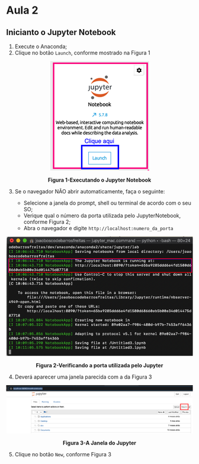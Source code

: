 # Aula 2

## Inicianto o Jupyter Notebook

1. Execute o Anaconda;
2. Clique no botão `Launch`, conforme mostrado na Figura 1

<p align="center">
  <img src="imagens/AnacondaNavigator2.png" alt="Executando o Jupyter Notebook">
</p>
<p align="center">
   <strong>Figura 1-Executando o Jupyter Notebook</strong> 
</p>

3. Se o navegador NÃO abrir automaticamente, faça o seguinte:

    - Selecione a janela do prompt, shell ou terminal de acordo com o seu SO;
    - Verique qual o número da porta utilizada pelo JupyterNotebook, conforme Figura 2;
    - Abra o navegador e digite `http://localhost:numero_da_porta`   

<p align="center">
  <img src="imagens/Jupyter_Porta.png" alt="Verificando a porta utilizada pelo Jupyter">
</p>
<p align="center">
   <strong>Figura 2-Verificando a porta utilizada pelo Jupyter</strong> 
</p>

4. Deverá aparecer uma janela parecida com a da Figura 3

<p align="center">
  <img src="imagens/Jupyter_Janela.png" alt="A Janela do Jupyter">
</p>
<p align="center">
   <strong>Figura 3-A Janela do Jupyter</strong> 
</p>

5. Clique no botão `New`, conforme Figura 3

